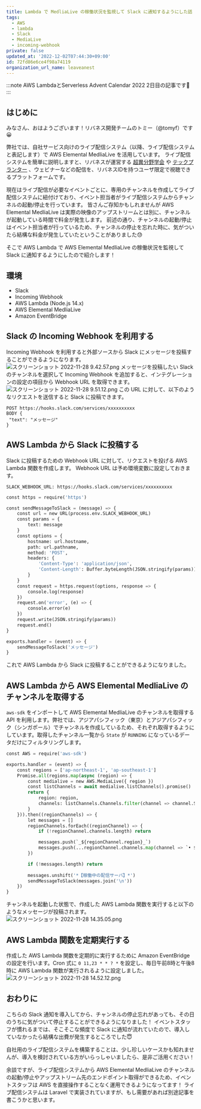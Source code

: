 ```yaml
---
title: Lambda で MedliaLive の稼働状況を監視して Slack に通知するようにした話
tags:
  - AWS
  - lambda
  - Slack
  - MediaLive
  - incoming-webhook
private: false
updated_at: '2022-12-02T07:44:30+09:00'
id: 72fd86e6ce4f98a74119
organization_url_name: leaveanest
---
```

:::note
AWS LambdaとServerless Advent Calendar 2022 2日目の記事です🎄
:::

## はじめに
みなさん、おはようございます！リバネス開発チームのトミー（@tomyf）です😀

弊社では、自社サービス向けのライブ配信システム（以降、ライブ配信システムと表記します）で AWS Elemental MedliaLive を活用しています。
ライブ配信システムを簡単に説明しますと、リバネスが運営する [超異分野学会](https://hic.lne.st) や [テックプランター](https://techplanter.com/) 、ウェビナーなどの配信を、リバネスIDを持つユーザ限定で視聴できるプラットフォームです。

現在はライブ配信が必要なイベントごとに、専用のチャンネルを作成してライブ配信システムに紐付けており、イベント担当者がライブ配信システムからチャンネルの起動/停止を行っています。
皆さんご存知かもしれませんが AWS Elemental MedliaLive は実際の映像のアップストリームとは別に、チャンネルが起動している時間で料金が発生します。
前述の通り、チャンネルの起動/停止はイベント担当者が行っているため、チャンネルの停止を忘れた時に、気がついたら結構な料金が発生していたということがありました😓

そこで AWS Lambda で AWS Elemental MedliaLive の稼働状況を監視して Slack に通知するようにしたので紹介します！

## 環境
- Slack
- Incoming Webhook
- AWS Lambda (Node.js 14.x)
- AWS Elemental MedliaLive
- Amazon EventBridge

## Slack の Incoming Webhook を利用する
Incoming Webhook を利用すると外部ソースから Slack にメッセージを投稿することができるようになります。
![スクリーンショット 2022-11-28 9.42.57.png](https://qiita-image-store.s3.ap-northeast-1.amazonaws.com/0/304335/72991ccd-94d6-1e5c-6322-2ee98cf03860.png)
メッセージを投稿したい Slack のチャンネルを選択して Incoming Webhook を追加すると、インテグレーションの設定の項目から Webhook URL を取得できます。
![スクリーンショット 2022-11-28 9.51.12.png](https://qiita-image-store.s3.ap-northeast-1.amazonaws.com/0/304335/4becd4e4-7037-9c93-163f-280d34d0d975.png)
この URL に対して、以下のようなリクエストを送信すると Slack に投稿できます。
```
POST https://hooks.slack.com/services/xxxxxxxxxx
BODY {
 "text": "メッセージ"
}
```

## AWS Lambda から Slack に投稿する
Slack に投稿するための Webhook URL に対して、リクエストを投げる AWS Lambda 関数を作成します。
Webhook URL は予め環境変数に設定しておきます。
```text
SLACK_WEBHOOK_URL: https://hooks.slack.com/services/xxxxxxxxxx
```
```python
const https = require('https')

const sendMessageToSlack = (message) => {
    const url = new URL(process.env.SLACK_WEBHOOK_URL)
    const params = {
        text: message
    }
    const options = {
        hostname: url.hostname,
        path: url.pathname,
        method: 'POST',
        headers: {
            'Content-Type': 'application/json',
            'Content-Length': Buffer.byteLength(JSON.stringify(params))
        }
    }
    const request = https.request(options, response => {
        console.log(response)
    })
    request.on('error', (e) => {
        console.error(e)
    })
    request.write(JSON.stringify(params))
    request.end()
}

exports.handler = (event) => {
    sendMessageToSlack('メッセージ')
}
```

これで AWS Lambda から Slack に投稿することができるようになりました。

## AWS Lambda から AWS Elemental MedliaLive のチャンネルを取得する
`aws-sdk` をインポートして AWS Elemental MedliaLive のチャンネルを取得する API を利用します。弊社では、アジアパシフィック（東京）とアジアパシフィック（シンガポール）でチャンネルを作成しているため、それぞれ取得するようにしています。取得したチャンネル一覧から `State` が `RUNNING` になっているデータだけにフィルタリングします。
```python
const AWS = require('aws-sdk')

exports.handler = (event) => {
    const regions = ['ap-northeast-1', 'ap-southeast-1']
    Promise.all(regions.map(async (region) => {
        const medialive = new AWS.MediaLive({ region })
        const listChannels = await medialive.listChannels().promise()
        return {
            region: region,
            channels: listChannels.Channels.filter(channel => channel.State === 'RUNNING')
        }
    })).then((regionChannels) => {
        let messages = []
        regionChannels.forEach((regionChannel) => {
            if (!regionChannel.channels.length) return

            messages.push(`_${regionChannel.region}_`)
            messages.push(...regionChannel.channels.map(channel => `• ${channel.Name} (${channel.Id})`))
        })

        if (!messages.length) return
        
        messages.unshift('*【稼働中の配信サーバ】*')
        sendMessageToSlack(messages.join('\n'))
    })
}
```
チャンネルを起動した状態で、作成した AWS Lambda 関数を実行すると以下のようなメッセージが投稿されます。
![スクリーンショット 2022-11-28 14.35.05.png](https://qiita-image-store.s3.ap-northeast-1.amazonaws.com/0/304335/6ac12ce0-aa90-35bf-8b9a-b7492a0f796f.png)

## AWS Lambda 関数を定期実行する
作成した AWS Lambda 関数を定期的に実行するために Amazon EventBridge の設定を行います。Cron 式に `0 11,23 * * ? *` を設定し、毎日午前8時と午後8時に AWS Lambda 関数が実行されるように設定しました。
![スクリーンショット 2022-11-28 14.52.12.png](https://qiita-image-store.s3.ap-northeast-1.amazonaws.com/0/304335/9a5d8907-2ee6-411a-8f28-f9bfe8383564.png)

## おわりに
こちらの Slack 通知を導入してから、チャンネルの停止忘れがあっても、その日のうちに気がついて停止することができるようになりました！
イベントスタッフが慣れるまでは、そこそこな頻度で Slack に通知が流れていたので、導入していなかったら結構な出費が発生するところでした😇

自社用のライブ配信システムを構築することは、少し珍しいケースかも知れませんが、導入を検討されている方がいらっしゃいましたら、是非ご活用ください！

余談ですが、ライブ配信システムから AWS Elemental MedliaLive のチャンネルの起動/停止やアップストリーム先のエンドポイント取得ができるため、イベントスタッフは AWS を直接操作することなく運用できるようになってます！
ライブ配信システムは Laravel で実装されていますが、もし需要があれば別途記事を書こうかと思います。

